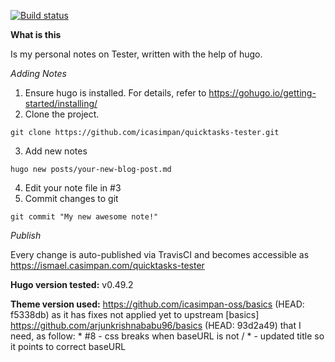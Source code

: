 [![Build status](https://travis-ci.com/icasimpan/quicktasks-tester.svg)](https://travis-ci.com/icasimpan/quicktasks-tester)

**What is this**

Is my personal notes on Tester, written with the help of hugo.

*Adding Notes*
1. Ensure hugo is installed. For details, refer to https://gohugo.io/getting-started/installing/
2. Clone the project.
```
git clone https://github.com/icasimpan/quicktasks-tester.git
```
3. Add new notes
```
hugo new posts/your-new-blog-post.md
```
4. Edit your note file in #3
5. Commit changes to git
```
git commit "My new awesome note!"
```


*Publish*

Every change is auto-published via TravisCI and becomes accessible as https://ismael.casimpan.com/quicktasks-tester


**Hugo version tested:** v0.49.2

**Theme version used:** https://github.com/icasimpan-oss/basics (HEAD: f5338db) as it has fixes not applied yet to upstream [basics] https://github.com/arjunkrishnababu96/basics (HEAD: 93d2a49) that I need, as follow:
                    * #8 - css breaks when baseURL is not /
                    *    - updated title so it points to correct baseURL
<!--stackedit_data:
eyJoaXN0b3J5IjpbLTQ4MTY0NjA5Nyw3OTIyNjk1MTBdfQ==
-->